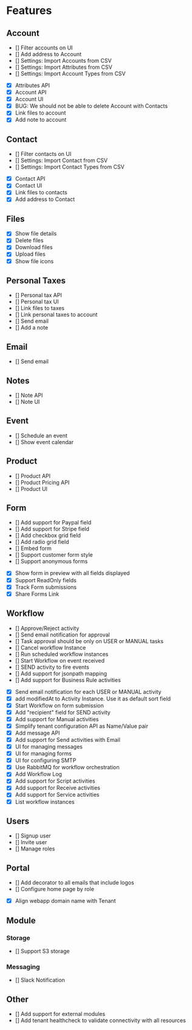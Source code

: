 # Features

## Account

- [] Filter accounts on UI
- [] Add address to Account
- [] Settings: Import Accounts from CSV
- [] Settings: Import Attributes from CSV
- [] Settings: Import Account Types from CSV
- [x] Attributes API
- [x] Account API
- [x] Account UI
- [x] BUG: We should not be able to delete Account with Contacts
- [x] Link files to account
- [x] Add note to account

## Contact

- [] Filter contacts on UI
- [] Settings: Import Contact from CSV
- [] Settings: Import Contact Types from CSV
- [x] Contact API
- [x] Contact UI
- [x] Link files to contacts
- [x] Add address to Contact

## Files

- [x] Show file details
- [x] Delete files
- [x] Download files
- [x] Upload files
- [x] Show file icons

## Personal Taxes

- [] Personal tax API
- [] Personal tax UI
- [] Link files to taxes
- [] Link personal taxes to account
- [] Send email
- [] Add a note

## Email

- [] Send email

## Notes

- [] Note API
- [] Note UI

## Event

- [] Schedule an event
- [] Show event calendar

## Product

- [] Product API
- [] Product Pricing API
- [] Product UI

## Form

- [] Add support for Paypal field
- [] Add support for Stripe field
- [] Add checkbox grid field
- [] Add radio grid field
- [] Embed form
- [] Support customer form style
- [] Support anonymous forms
- [x] Show form in preview with all fields displayed
- [x] Support ReadOnly fields
- [x] Track Form submissions
- [x] Share Forms Link

## Workflow

- [] Approve/Reject activity
- [] Send email notification for approval
- [] Task approval should be only on USER or MANUAL tasks
- [] Cancel workflow Instance
- [] Run scheduled workflow instances
- [] Start Workflow on event received
- [] SEND activity to fire events
- [] Add support for jsonpath mapping
- [] Add support for Business Rule activities
- [x] Send email notification for each USER or MANUAL activity
- [x] add modifiedAt to Activity Instance. Use it as default sort field
- [x] Start Workflow on form submission
- [x] Add "recipient" field for SEND activity
- [x] Add support for Manual activities
- [x] Simplify tenant configuration API as Name/Value pair
- [x] Add message API
- [x] Add support for Send activities with Email
- [x] UI for managing messages
- [x] UI for managing forms
- [x] UI for configuring SMTP
- [x] Use RabbitMQ for workflow orchestration
- [x] Add Workflow Log
- [x] Add support for Script activities
- [x] Add support for Receive activities
- [x] Add support for Service activities
- [x] List workflow instances

## Users

- [] Signup user
- [] Invite user
- [] Manage roles

## Portal

- [] Add decorator to all emails that include logos
- [] Configure home page by role
- [x] Align webapp domain name with Tenant

## Module

### Storage

- [] Support S3 storage

### Messaging

- [] Slack Notification

## Other

- [] Add support for external modules
- [] Add tenant healthcheck to validate connectivity with all resources

